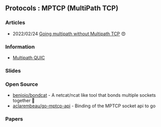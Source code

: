 ## Protocols : MPTCP (MultiPath TCP)


### Articles
- 2022/02/24 [Going multipath without Multipath TCP](https://blog.benjojo.co.uk/post/multipath-without-mptcp) 😍


### Information
- [Multipath QUIC](https://multipath-quic.org/)


### Slides


### Open Source
- [benjojo/bondcat](https://github.com/benjojo/bondcat) - A netcat/ncat like tool that bonds multiple sockets together 🚀
- [aclarembeau/go-mptcp-api](https://github.com/aclarembeau/go-mptcp-api) - Binding of the MPTCP socket api to go


### Papers


